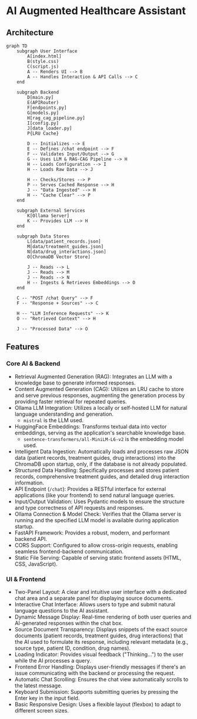 # AI Augmented Healthcare Assistant
## Architecture
```mermaid
graph TD
    subgraph User Interface
        A[index.html]
        B(style.css)
        C(script.js)
        A -- Renders UI --> B
        A -- Handles Interaction & API Calls --> C
    end

    subgraph Backend
        D[main.py]
        E(APIRouter)
        F[endpoints.py]
        G[models.py]
        H[rag_cag_pipeline.py]
        I[config.py]
        J[data_loader.py]
        P{LRU Cache}

        D -- Initializes --> E
        E -- Defines /chat endpoint --> F
        F -- Validates Input/Output --> G
        G -- Uses LLM & RAG-CAG Pipeline --> H
        H -- Loads Configuration --> I
        H -- Loads Raw Data --> J

        H -- Checks/Stores --> P
        P -- Serves Cached Response --> H
        J -- "Data Ingested" --> H
        H -- "Cache Clear" --> P
    end

    subgraph External Services
        K[Ollama Server]
        K -- Provides LLM --> H
    end

    subgraph Data Stores
        L[data/patient_records.json]
        M[data/treatment_guides.json]
        N[data/drug_interactions.json]
        O[ChromaDB Vector Store]

        J -- Reads --> L
        J -- Reads --> M
        J -- Reads --> N
        H -- Ingests & Retrieves Embeddings --> O
    end

    C -- "POST /chat Query" --> F
    F -- "Response + Sources" --> C

    H -- "LLM Inference Requests" --> K
    O -- "Retrieved Context" --> H

    J -- "Processed Data" --> O
```

## Features
### Core AI & Backend
- Retrieval Augmented Generation (RAG): Integrates an LLM with a knowledge base to generate informed responses.
- Content Augmented Generation (CAG): Utilizes an LRU cache to store and serve previous responses, augmenting the generation process by providing faster retrieval for repeated queries.
- Ollama LLM Integration: Utilizes a locally or self-hosted LLM for natural language understanding and generation.
	- `mistral` is the LLM used.
- HuggingFace Embeddings: Transforms textual data into vector embeddings, serving as the application's searchable knowledge base.
	- `sentence-transformers/all-MiniLM-L6-v2` is the embedding model used.
- Intelligent Data Ingestion: Automatically loads and processes raw JSON data (patient records, treatment guides, drug interactions) into the ChromaDB upon startup, only, if the database is not already populated.
- Structured Data Handling: Specifically processes and stores patient records, comprehensive treatment guides, and detailed drug interaction information.
- API Endpoint (`/chat`): Provides a RESTful interface for external applications (like your frontend) to send natural language queries.
- Input/Output Validation: Uses Pydantic models to ensure the structure and type correctness of API requests and responses.
- Ollama Connection & Model Check: Verifies that the Ollama server is running and the specified LLM model is available during application startup.
- FastAPI Framework: Provides a robust, modern, and performant backend API.
- CORS Support: Configured to allow cross-origin requests, enabling seamless frontend-backend communication.
- Static File Serving: Capable of serving static frontend assets (HTML, CSS, JavaScript).

### UI & Frontend
- Two-Panel Layout: A clear and intuitive user interface with a dedicated chat area and a separate panel for displaying source documents.
- Interactive Chat Interface: Allows users to type and submit natural language questions to the AI assistant.
- Dynamic Message Display: Real-time rendering of both user queries and AI-generated responses within the chat box.
- Source Document Transparency: Displays snippets of the exact source documents (patient records, treatment guides, drug interactions) that the AI used to formulate its response, including relevant metadata (e.g., source type, patient ID, condition, drug names).
- Loading Indicator: Provides visual feedback ("Thinking...") to the user while the AI processes a query.
- Frontend Error Handling: Displays user-friendly messages if there's an issue communicating with the backend or processing the request.
- Automatic Chat Scrolling: Ensures the chat view automatically scrolls to the latest message.
- Keyboard Submission: Supports submitting queries by pressing the Enter key in the input field.
- Basic Responsive Design: Uses a flexible layout (flexbox) to adapt to different screen sizes.
